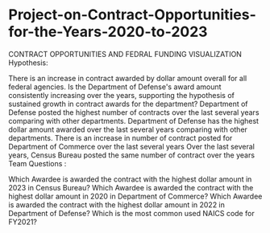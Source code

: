 # Project-on-Contract-Opportunities-for-the-Years-2020-to-2023
CONTRACT OPPORTUNITIES AND FEDRAL FUNDING VISUALIZATION 
Hypothesis:

There is an increase in contract awarded by dollar amount overall for all federal agencies.
Is the Department of Defense's award amount consistently increasing over the years, supporting the hypothesis of sustained growth in contract awards for the department?
Department of Defense posted the highest number of contracts over the last several years comparing with other departments.
Department of Defense has the highest dollar amount awarded over the last several years comparing with other departments.
There is an increase in number of contract posted for Department of Commerce over the last several years
Over the last several years, Census Bureau posted the same number of contract over the years
Team Questions :

Which Awardee is awarded the contract with the highest dollar amount in 2023 in Census Bureau?
Which Awardee is awarded the contract with the highest dollar amount in 2020 in Department of Commerce?
Which Awardee is awarded the contract with the highest dollar amount in 2022 in Department of Defense?
Which is the most common used NAICS code for FY2021?
